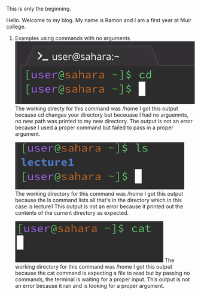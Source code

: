 This is only the beginning.

Hello. Welcome to my blog. My name is Ramon and I am a first year at Muir college.

1. Examples using commands with no arguments
   ![Image](cdnoarguments.png)
   The working directy for this command was /home
   I got this output because cd changes your directory but beceuase I had no arguemnts, no new path was printed to my new directory.
   The output is not an error because I used a proper command but failed to pass in a proper argument.

   ![Image](lsnoarguments.png)
   The working directory for this command was /home
   I got this output because the ls command lists all that's in the directory which in this case is lecture1
   This output is not an error because it printed out the contents of the current directory as expected.

   ![Image](catnoarguments.png)
   The working directory for this command was /home
   I got this output because the cat command is expecting a file to read but by passing no commands, the terminal is waiting for a          proper input.
   This output is not an error because it ran and is looking for a proper argument.
    
